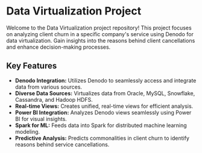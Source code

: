 # Data Virtualization Project

Welcome to the Data Virtualization project repository! This project focuses on analyzing client churn in a specific company's service using Denodo for data virtualization. Gain insights into the reasons behind client cancellations and enhance decision-making processes.

## Key Features

- **Denodo Integration:** Utilizes Denodo to seamlessly access and integrate data from various sources.
- **Diverse Data Sources:** Virtualizes data from Oracle, MySQL, Snowflake, Cassandra, and Hadoop HDFS.
- **Real-time Views:** Creates unified, real-time views for efficient analysis.
- **Power BI Integration:** Analyzes Denodo views seamlessly using Power BI for visual insights.
- **Spark for ML:** Feeds data into Spark for distributed machine learning modeling.
- **Predictive Analysis:** Predicts commonalities in client churn to identify reasons behind service cancellations.
